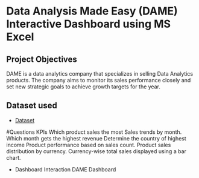 # Data Analysis Made Easy (DAME) Interactive Dashboard using MS Excel
## Project Objectives
DAME is a data analytics company that specializes in selling Data Analytics products. The company aims to monitor its sales performance closely and set new strategic goals to achieve growth targets for the year.

## Dataset used
- <a href="https://github.com/OrisTheAnalyst/Data-Analysis-Excel-Dashboard/blob/main/DAME%20DATA%20SHEET.xlsx">Dataset</a>

#Questions KPIs
Which product sales the most
Sales trends by month.
Which month gets the highest revenue
Determine the country of highest income 
Product performance based on sales count.
Product sales distribution by currency.
Currency-wise total sales displayed using a bar chart.

- Dashboard Interaction <a hreft="https://github.com/OrisTheAnalyst/Data-Analysis-Excel-Dashboard/blob/c26cdde29d7f1b551aaa47187320fb7e3db96e0b/20241017_111545.jpg">DAME Dashboard<a/>

